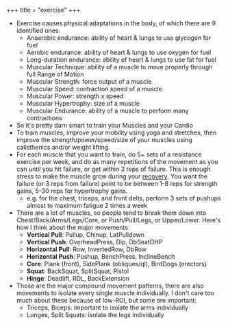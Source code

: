 +++
title = "exercise"
+++

- Exercise causes physical adaptations in the body, of which there are 9 identified ones.
  - Anaerobic endurance: ability of heart & lungs to use glycogen for fuel
  - Aerobic endurance: ability of heart & lungs to use oxygen for fuel
  - Long-duration endurance: ability of heart & lungs to use fat for fuel
  - Muscular Technique: ability of a muscle to move properly through full Range of Motion
  - Muscular Strength: force output of a muscle
  - Muscular Speed: contraction speed of a muscle
  - Muscular Power: strength x speed
  - Muscular Hypertrophy: size of a muscle
  - Muscular Endurance: ability of a muscle to perform many contractions
- So it's pretty darn smart to train your Muscles and your Cardio
- To train muscles, improve your mobility using yoga and stretches, then improve the strength/power/speed/size of your muscles using calisthenics and/or weight lifting.
- For each muscle that you want to train, do 5+ sets of a resistance exercise per week, and do as many repetitions of the movement as you can until you hit failure, or get within 3 reps of failure. This is enough stress to make the muscle grow during your [recovery](/recovery). You want the failure (or 3 reps from failure) point to be between 1-8 reps for strength gains, 5-30 reps for hypertrophy gains.
  - e.g. for the chest, triceps, and front delts, perform 3 sets of pushups almost to maximum fatigue 2 times a week
- There are a lot of muscles, so people tend to break them down into Chest/Back/Arms/Legs/Core, or Push/Pull/Legs, or Upper/Lower. Here's how I think about the major movements
  - **Vertical Pull**: Pullup, Chinup, LatPulldown
  - **Vertical Push**: OverheadPress, Dip, DbSeatOHP
  - **Horizontal Pull**: Row, InvertedRow, DbRow
  - **Horizontal Push**: Pushup, BenchPress, InclineBench
  - **Core**: Plank (front), SidePlank (obliques/ql), BirdDogs (erectors)
  - **Squat**: BackSquat, SplitSquat, Pistol
  - **Hinge**: Deadlift, RDL, BackExtension
- Those are the major compound movement patterns, there are also movements to isolate every single muscle individually. I don't care too much about these because of low-ROI, but some are important:
  - Triceps, Biceps: important to isolate the arms individually
  - Lunges, Split Squats: isolate the legs individually
